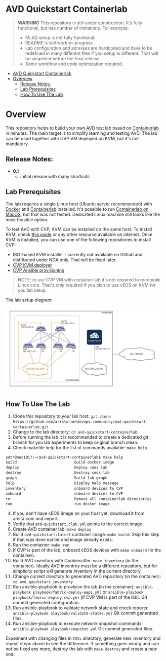 # AVD Quickstart Containerlab

> **WARNING**
> This repository is still under construction. It's fully functional, but has number of limitations.
> For example:
> - MLAG setup is not fully functional.
> - README is still work-in-progress
> - Lab configuration and adresses are hardcoded and have to be redefined in many different files if you setup is different. That will be simplified before the final release.
> - Some workflow and code optimization required.

- [AVD Quickstart Containerlab](#avd-quickstart-containerlab)
- [Overview](#overview)
  - [Release Notes:](#release-notes)
  - [Lab Prerequisites](#lab-prerequisites)
  - [How To Use The Lab](#how-to-use-the-lab)

# Overview

This repository helps to build your own [AVD](https://avd.sh/en/latest/) test lab based on [Containerlab](https://containerlab.srlinux.dev/) in minutes.
The main target is to simplify learning and testing AVD.
The lab can be used together with CVP VM deployed on KVM, but it's not mandatory.

## Release Notes:

- **0.1**
  - initial release with many shortcuts

## Lab Prerequisites

The lab requires a single Linux host (Ubuntu server recommended) with [Docker](https://docs.docker.com/engine/install/ubuntu/) and [Containerlab](https://containerlab.srlinux.dev/install/) installed.
It's possible to run [Containerlab on MacOS](https://containerlab.srlinux.dev/install/#mac-os), but that was not tested. Dedicated Linux machine still looks like the most feasible option.

To test AVD with CVP, KVM can be installed on the same host. To install KVM, check [this guide](https://github.com/arista-netdevops-community/kvm-lab-for-network-engineers) or any other resource available on internet. Once KVM is installed, you can use one of the following repositories to install CVP:
- ISO-based KVM installer - currently not available on Github and distributed under NDA only. That will be fixed later.
- [CVP KVM deployer](https://github.com/arista-netdevops-community/cvp-kvm-deployer)
- [CVP Ansible provisioning](https://github.com/arista-netdevops-community/cvp-ansible-provisioning)

> NOTE: to use CVP VM with container lab it's not required to recompile Linux core. That's only required if you plan to use vEOS on KVM for you lab setup.

The lab setup diagram:

![lab diagram](media/avd_quickstart.jpeg)

## How To Use The Lab

1. Clone this repository to your lab host: `git clone https://github.com/arista-netdevops-community/avd-quickstart-containerlab.git`
2. Change to the lab directory: `cd avd-quickstart-containerlab`
3. Before running the lab it is recommended to create a dedicated git branch for you lab experiments to keep original branch clean.
4. Check makefile help for the list of commands available: `make help`

```zsh
petr@nuc10i7:~/avd-quickstart-containerlab$ make help
build                          Build docker image
deploy                         Deploy ceos lab
destroy                        Destroy ceos lab
graph                          Build lab graph
help                           Display help message
inventory                      onboard devices to CVP
onboard                        onboard devices to CVP
rm                             Remove all containerlab directories
run                            run docker image
```

4. If you don't have cEOS image on your host yet, download it from arista.com and import.
5. Verify that `atd-quickstart.clab.yml` points to the correct image.
6. Create AVD container lab: `make deploy`
7. Build `avd-quickstart:latest` container image: `make build`. Skip this step if that was done earlier and image already exists.
8. Run the container: `make run`
9. If CVP is part of the lab, onboard cEOS devices with `make onboard` (in the container).
10. Build AVD inventory with Cookiecutter: `make inventory` (in the container). Ideally AVD inventroy must be a different repository, but for simplicity script will generate inventory in the current directory.
11. Change current directory to generated AVD repository (in the container): `cd avd_quickstart_inventory`
12. Run ansible-playbook to provision the lab (in the container): `ansible-playbook playbook/fabric-deploy-eapi.yml` or `ansible-playbook playbook/fabric-deploy-cvp.yml` (if CVP VM is part of the lab). Git commit generated configuration.
13. Run ansible-playbook to validate network state and check reports: `ansible-playbook playbook/validate-states.yml` Git commit generated files.
14. Run ansible-playbook to execute network snapshot commands: `ansible-playbook playbook/snapshot.yml` Git commit generated files.

Expeiment with changing files in `CSVs` directory, generate new inventory and repeat steps above to see the difference.
If something goes wrong and can not be fixed any more, destroy the lab with `make destroy` and create a new one.
